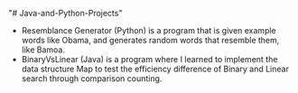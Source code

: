 "# Java-and-Python-Projects" 
- Resemblance Generator (Python) is a program that is given example words like Obama, and generates random words that resemble them, like Bamoa.
- BinaryVsLinear (Java) is a program where I learned to implement the data structure Map to test the efficiency difference of Binary and Linear search through comparison counting.
